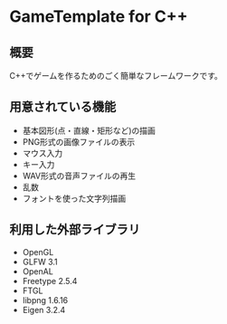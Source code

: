 
# GameTemplate for C++

## 概要
C++でゲームを作るためのごく簡単なフレームワークです。

## 用意されている機能
+ 基本図形(点・直線・矩形など)の描画
+ PNG形式の画像ファイルの表示
+ マウス入力
+ キー入力
+ WAV形式の音声ファイルの再生
+ 乱数
+ フォントを使った文字列描画

## 利用した外部ライブラリ
+ OpenGL
+ GLFW 3.1
+ OpenAL
+ Freetype 2.5.4
+ FTGL
+ libpng 1.6.16
+ Eigen 3.2.4
